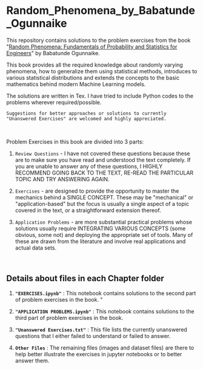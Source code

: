 # Random_Phenomena_by_Babatunde_Ogunnaike

This repository contains solutions to the problem exercises from the book "[Random Phenomena: Fundamentals of Probability and Statistics for Engineers](https://www.amazon.com/Random-Phenomena-Fundamentals-Probability-Statistics/dp/1420044974/ref=pd_sbs_14_1?_encoding=UTF8&pd_rd_i=1420044974&pd_rd_r=9KB0JV1BCNX8S18B6SWD&pd_rd_w=hypGN&pd_rd_wg=6CsGZ&psc=1&refRID=9KB0JV1BCNX8S18B6SWD)" by Babatunde Ogunnaike.

This book provides all the required knowledge about randomly varying phenomena, how to generalize them using statistical methods, introduces to various statistical distributions and extends the concepts to the basic mathematics behind modern Machine Learning models.

The solutions are written in Tex. I have tried to include Python codes to the problems wherever required/possible. 

`Suggestions for better approaches or solutions to currently "Unanswered Exercises" are welcomed and highly appreciated.`

<br>

Problem Exercises in this book are divided into 3 parts:

1. `Review Questions` - I have not covered these questions because these are to make sure you have read and understood the text completely. If you are unable to answer any of these questions, I HIGHLY RECOMMEND GOING BACK TO THE TEXT, RE-READ THE PARTICULAR TOPIC AND TRY ANSWERING AGAIN.

2. `Exercises` - are designed to provide the opportunity to master the mechanics behind a SINGLE CONCEPT. These may be "mechanical" or "application-based" but the focus is usually a single aspect of a topic covered in the text, or a straightforward extension thereof.

3. `Application Problems` - are more substantial practical problems whose solutions usually require INTEGRATING VARIOUS CONCEPTS (some obvious, some not) and deploying the appropriate set of tools. Many of these are drawn from the literature and involve real applications and actual data sets.

<br>

## Details about files in each Chapter folder

1. __`"EXERCISES.ipynb"`__ : This notebook contains solutions to the second part of problem exercises in the book.
"
2. __`"APPLICATION PROBLEMS.ipynb"`__ : This notebook contains solutions to the third part of problem exercises in the book.

3. __`"Unanswered Exercises.txt"`__ : This file lists the currently unanswered questions that I either failed to understand or failed to answer.

4. __`Other Files`__ : The remaining files (images and dataset files) are there to help better illustrate the exercises in jupyter notebooks or to better answer them.










